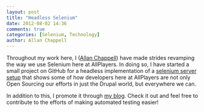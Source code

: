 ```yaml
---
layout: post
title: "Headless Selenium"
date: 2012-08-02 14:36
comments: true
categories: [Selenium, Technology]
author: Allan Chappell
---
```


Throughout my work here, I ([Allan Chappell](https://github.com/generalredneck)) have made strides revamping the way we use Selenium here at AllPlayers. In doing so, I have started a small project on GitHub for a headless implementation of a [selenium server setup](https://github.com/generalredneck/headless-selenium) that shows some of how developers here at AllPlayers are not only Open Sourcing our efforts in just the Drupal world, but everywhere we can. 

In addition to this, I promote it through [my blog](http://generalredneck.com/blog/headless-selenium). Check it out and feel free to contribute to the efforts of making automated testing easier!

